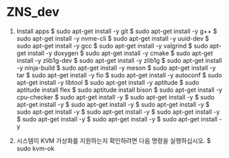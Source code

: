 # ZNS_dev

1. Install apps
$ sudo apt-get install -y git
$ sudo apt-get install -y g++
$ sudo apt-get install -y nvme-cli
$ sudo apt-get install -y uuid-dev
$ sudo apt-get install -y gcc
$ sudo apt-get install -y valgrind
$ sudo apt-get install -y doxygen
$ sudo apt-get install -y cmake
$ sudo apt-get install -y zlib1g-dev
$ sudo apt-get install -y zlib1g
$ sudo apt-get install -y ninja-build
$ sudo apt-get install -y meson
$ sudo apt-get install -y tar
$ sudo apt-get install -y fio
$ sudo apt-get install -y autoconf
$ sudo apt-get install -y libtool
$ sudo apt-get install -y aptitude
$ sudo aptitude install flex
$ sudo aptitude install bison
$ sudo apt-get install -y cpu-checker
$ sudo apt-get install -y 
$ sudo apt-get install -y 
$ sudo apt-get install -y 
$ sudo apt-get install -y 
$ sudo apt-get install -y 
$ sudo apt-get install -y 
$ sudo apt-get install -y 
$ sudo apt-get install -y 
$ sudo apt-get install -y 
$ sudo apt-get install -y 
$ sudo apt-get install -y 



2. 시스템이 KVM 가상화를 지원하는지 확인하려면 다음 명령을 실행하십시오.
$ sudo kvm-ok

